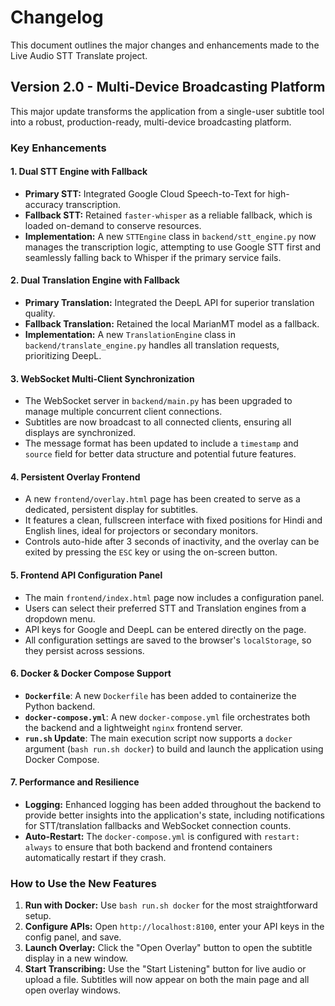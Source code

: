 # Changelog

This document outlines the major changes and enhancements made to the Live Audio STT Translate project.

## Version 2.0 - Multi-Device Broadcasting Platform

This major update transforms the application from a single-user subtitle tool into a robust, production-ready, multi-device broadcasting platform.

### Key Enhancements

#### 1. Dual STT Engine with Fallback
- **Primary STT:** Integrated Google Cloud Speech-to-Text for high-accuracy transcription.
- **Fallback STT:** Retained `faster-whisper` as a reliable fallback, which is loaded on-demand to conserve resources.
- **Implementation:** A new `STTEngine` class in `backend/stt_engine.py` now manages the transcription logic, attempting to use Google STT first and seamlessly falling back to Whisper if the primary service fails.

#### 2. Dual Translation Engine with Fallback
- **Primary Translation:** Integrated the DeepL API for superior translation quality.
- **Fallback Translation:** Retained the local MarianMT model as a fallback.
- **Implementation:** A new `TranslationEngine` class in `backend/translate_engine.py` handles all translation requests, prioritizing DeepL.

#### 3. WebSocket Multi-Client Synchronization
- The WebSocket server in `backend/main.py` has been upgraded to manage multiple concurrent client connections.
- Subtitles are now broadcast to all connected clients, ensuring all displays are synchronized.
- The message format has been updated to include a `timestamp` and `source` field for better data structure and potential future features.

#### 4. Persistent Overlay Frontend
- A new `frontend/overlay.html` page has been created to serve as a dedicated, persistent display for subtitles.
- It features a clean, fullscreen interface with fixed positions for Hindi and English lines, ideal for projectors or secondary monitors.
- Controls auto-hide after 3 seconds of inactivity, and the overlay can be exited by pressing the `ESC` key or using the on-screen button.

#### 5. Frontend API Configuration Panel
- The main `frontend/index.html` page now includes a configuration panel.
- Users can select their preferred STT and Translation engines from a dropdown menu.
- API keys for Google and DeepL can be entered directly on the page.
- All configuration settings are saved to the browser's `localStorage`, so they persist across sessions.

#### 6. Docker & Docker Compose Support
- **`Dockerfile`**: A new `Dockerfile` has been added to containerize the Python backend.
- **`docker-compose.yml`**: A new `docker-compose.yml` file orchestrates both the backend and a lightweight `nginx` frontend server.
- **`run.sh` Update**: The main execution script now supports a `docker` argument (`bash run.sh docker`) to build and launch the application using Docker Compose.

#### 7. Performance and Resilience
- **Logging:** Enhanced logging has been added throughout the backend to provide better insights into the application's state, including notifications for STT/translation fallbacks and WebSocket connection counts.
- **Auto-Restart:** The `docker-compose.yml` is configured with `restart: always` to ensure that both backend and frontend containers automatically restart if they crash.

### How to Use the New Features
1.  **Run with Docker:** Use `bash run.sh docker` for the most straightforward setup.
2.  **Configure APIs:** Open `http://localhost:8100`, enter your API keys in the config panel, and save.
3.  **Launch Overlay:** Click the "Open Overlay" button to open the subtitle display in a new window.
4.  **Start Transcribing:** Use the "Start Listening" button for live audio or upload a file. Subtitles will now appear on both the main page and all open overlay windows.
